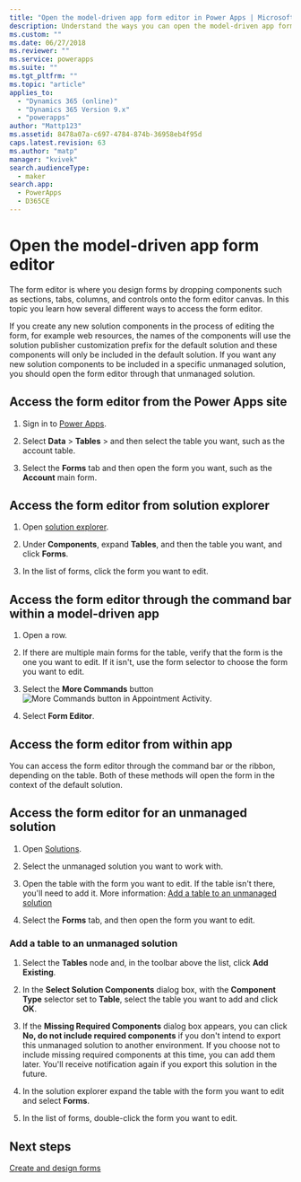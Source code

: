 ```yaml
---
title: "Open the model-driven app form editor in Power Apps | MicrosoftDocs"
description: Understand the ways you can open the model-driven app form editor
ms.custom: ""
ms.date: 06/27/2018
ms.reviewer: ""
ms.service: powerapps
ms.suite: ""
ms.tgt_pltfrm: ""
ms.topic: "article"
applies_to: 
  - "Dynamics 365 (online)"
  - "Dynamics 365 Version 9.x"
  - "powerapps"
author: "Mattp123"
ms.assetid: 8478a07a-c697-4784-874b-36958eb4f95d
caps.latest.revision: 63
ms.author: "matp"
manager: "kvivek"
search.audienceType: 
  - maker
search.app: 
  - PowerApps
  - D365CE
---
```


# Open the model-driven app form editor 
The form editor is where you design forms by dropping components such as sections, tabs, columns, and controls onto the form editor canvas. In this topic you learn how several different ways to access the form editor.
 
If you create any new solution components in the process of editing the form, for example web resources, the names of the components will use the solution publisher customization prefix for the default solution and these components will only be included in the default solution. If you want any new solution components to be included in a specific unmanaged solution, you should open the form editor through that unmanaged solution.  

## Access the form editor from the Power Apps site

1. Sign in to [Power Apps](https://make.powerapps.com/). 

2. Select **Data** > **Tables** > and then select the table you want, such as the account table. 

3. Select the **Forms** tab and then open the form you want, such as the **Account** main form.

## Access the form editor from solution explorer
  
1.  Open [solution explorer](advanced-navigation.md#solution-explorer).
  
2.  Under **Components**, expand **Tables**, and then the table you want, and click **Forms**.  
  
3.  In the list of forms, click the form you want to edit.  
  

## Access the form editor through the command bar within a model-driven app 
  
1.  Open a row.  
  
2.  If there are multiple main forms for the table, verify that the form is the one you want to edit. If it isn't, use the form selector to choose the form you want to edit.  
  
3.  Select the **More Commands** button ![More Commands button in Appointment Activity](media/more-commands.gif "More Commands button in Appointment Activity").  
  
4.  Select **Form Editor**.  

## Access the form editor from within app
  
 You can access the form editor through the command bar or the ribbon, depending on the table. Both of these methods will open the form in the context of the default solution. 

## Access the form editor for an unmanaged solution  
  
1.  Open [Solutions](advanced-navigation.md#solutions).  
  
2.  Select the unmanaged solution you want to work with.  
  
3.  Open the table with the form you want to edit. If the table isn't there, you'll need to add it. More information: [Add a table to an unmanaged solution](#add-a-table-to-an-unmanaged-solution)

4.  Select the **Forms** tab, and then open the form you want to edit.
  
### Add a table to an unmanaged solution  
  
1.  Select the **Tables** node and, in the toolbar above the list, click **Add Existing**.  
  
2.  In the **Select Solution Components** dialog box, with the **Component Type** selector set to **Table**, select the table you want to add and click **OK**.  
  
3.  If the **Missing Required Components** dialog box appears, you can click **No, do not include required components** if you don't intend to export this unmanaged solution to another environment. If you choose not to include missing required components at this time, you can add them later. You'll receive notification again if you export this solution in the future.  
  
5.  In the solution explorer expand the table with the form you want to edit and select **Forms**.  
  
6.  In the list of forms, double-click the form you want to edit.  

## Next steps

[Create and design forms](create-design-forms.md)
